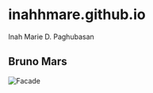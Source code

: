 # inahhmare.github.io
Inah Marie D. Paghubasan
## Bruno Mars
![Facade](https://github.com/inahhmare/inahhmare.github.io/assets/151594345/27e93e2d-0c7f-4aa9-847c-487046d6206e)
